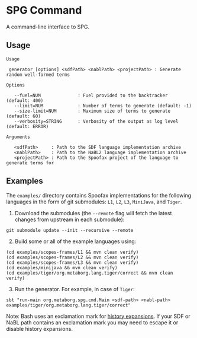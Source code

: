 # SPG Command

A command-line interface to SPG.

## Usage

```
Usage

 generator [options] <sdfPath> <nablPath> <projectPath> : Generate random well-formed terms

Options

   --fuel=NUM              : Fuel provided to the backtracker (default: 400)
   --limit=NUM             : Number of terms to generate (default: -1)
   --size-limit=NUM        : Maximum size of terms to generate (default: 60)
   --verbosity=STRING      : Verbosity of the output as log level (default: ERROR)

Arguments

   <sdfPath>     : Path to the SDF language implementation archive
   <nablPath>    : Path to the NaBL2 language implementation archive
   <projectPath> : Path to the Spoofax project of the language to generate terms for
```

## Examples

The `examples/` directory contains Spoofax implementations for the following
languages in the form of git submodules: `L1`, `L2`, `L3`, `MiniJava`, and
`Tiger`.

1. Download the submodules (the `--remote` flag will fetch the latest
changes from upstream in each submodule):

  ```
  git submodule update --init --recursive --remote
  ```

2. Build some or all of the example languages using:

  ```
  (cd examples/scopes-frames/L1 && mvn clean verify)
  (cd examples/scopes-frames/L2 && mvn clean verify)
  (cd examples/scopes-frames/L3 && mvn clean verify)
  (cd examples/minijava && mvn clean verify)
  (cd examples/tiger/org.metaborg.lang.tiger/correct && mvn clean verify)
  ```

3. Run the generator. For example, in case of `Tiger`:

  ```
  sbt "run-main org.metaborg.spg.cmd.Main <sdf-path> <nabl-path> examples/tiger/org.metaborg.lang.tiger/correct"
  ```

Note: Bash uses an exclamation mark for [history
expansions](http://unix.stackexchange.com/a/33340/92581). If your SDF or NaBL
path contains an exclamation mark you may need to escape it or disable history
expansions.
